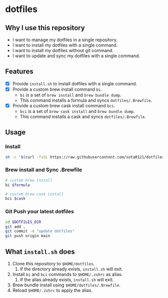 # dotfiles

## Why I use this repository

- I want to manage my dotfiles in a single repository.
- I want to install my dotfiles with a single command.
- I want to install my dotfiles without git command.
- I want to update and sync my dotfiles with a single command.

## Features

- [x] Provide `install.sh` to install dotfiles with a single command.
- [x] Provide a custom brew install command `bi`.
  - `bi` is a set of `brew install` and `brew bundle dump`.
  - This command installs a formula and syncs `dotfiles/.Brewfile`.
- [x] Provide a custom brew cask install command `bci`.
  - `bci` is a set of `brew cask install` and `brew bundle dump`.
  - This command installs a cask and syncs `dotfiles/.Brewfile`.


## Usage

### Install

```bash
sh -c "$(curl -fsSL https://raw.githubusercontent.com/sota0121/dotfiles/main/install.sh)"
```

### Brew install and Sync .Brewfile

```bash
# custom brew install
bi $formula

# custom brew cask install
bci $cask
```

### Git Push your latest dotfiles

```bash
cd $DOTFILES_DIR
git add .
git commit -m "update dotfiles"
git push origin main
```

## What `install.sh` does

1. Clone this repository to `$HOME/dotfiles`.
   1. If the directory already exists, `install.sh` will exit.
2. Install `bi` and `bci` commands to `$HOME/.zshrc` as alias.
   1. If the alias already exists, `install.sh` will exit.
3. Brew bundle install using `$HOME/dotfiles/.Brewfile`.
4. Reload `$HOME/.zshrc` to apply the alias.

